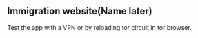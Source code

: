 ## Immigration website(Name later)

Test the app with a VPN or by reloading tor circuit in tor browser.
